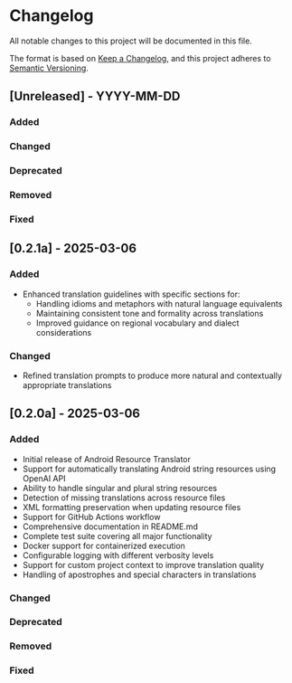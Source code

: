 # Changelog
All notable changes to this project will be documented in this file.

The format is based on [Keep a Changelog](https://keepachangelog.com/en/1.0.0/),
and this project adheres to [Semantic Versioning](https://semver.org/spec/v2.0.0.html).

## [Unreleased] - YYYY-MM-DD

### Added

### Changed

### Deprecated

### Removed

### Fixed

## [0.2.1a] - 2025-03-06

### Added
* Enhanced translation guidelines with specific sections for:
  * Handling idioms and metaphors with natural language equivalents
  * Maintaining consistent tone and formality across translations
  * Improved guidance on regional vocabulary and dialect considerations

### Changed
* Refined translation prompts to produce more natural and contextually appropriate translations

## [0.2.0a] - 2025-03-06

### Added
* Initial release of Android Resource Translator
* Support for automatically translating Android string resources using OpenAI API
* Ability to handle singular and plural string resources
* Detection of missing translations across resource files
* XML formatting preservation when updating resource files
* Support for GitHub Actions workflow
* Comprehensive documentation in README.md
* Complete test suite covering all major functionality
* Docker support for containerized execution
* Configurable logging with different verbosity levels
* Support for custom project context to improve translation quality
* Handling of apostrophes and special characters in translations

### Changed

### Deprecated

### Removed

### Fixed
